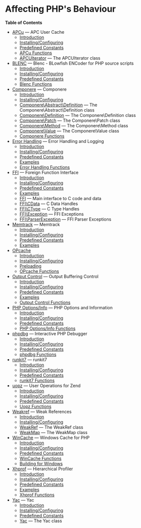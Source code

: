 Affecting PHP's Behaviour
=========================

**Table of Contents**

-   [APCu](/book/apcu.html) — APC User Cache
    -   [Introduction](/intro/apcu.html)
    -   [Installing/Configuring](/apcu/setup.html)
    -   [Predefined Constants](/apcu/constants.html)
    -   [APCu Functions](/ref/apcu.html)
    -   [APCUIterator](/class/apcuiterator.html) — The APCUIterator
        class
-   [BLENC](/book/blenc.html) — Blenc - BLowfish ENCoder for PHP source
    scripts
    -   [Introduction](/intro/blenc.html)
    -   [Installing/Configuring](/blenc/setup.html)
    -   [Predefined Constants](/blenc/constants.html)
    -   [Blenc Functions](/ref/blenc.html)
-   [Componere](/book/componere.html) — Componere
    -   [Introduction](/intro/componere.html)
    -   [Installing/Configuring](/componere/setup.html)
    -   [Componere\\Abstract\\Definition](/class/componere-abstract-definition.html)
        — The Componere\\Abstract\\Definition class
    -   [Componere\\Definition](/class/componere-definition.html) — The
        Componere\\Definition class
    -   [Componere\\Patch](/class/componere-patch.html) — The
        Componere\\Patch class
    -   [Componere\\Method](/class/componere-method.html) — The
        Componere\\Method class
    -   [Componere\\Value](/class/componere-value.html) — The
        Componere\\Value class
    -   [Componere Functions](/reference/componere.html)
-   [Error Handling](/book/errorfunc.html) — Error Handling and Logging
    -   [Introduction](/intro/errorfunc.html)
    -   [Installing/Configuring](/errorfunc/setup.html)
    -   [Predefined Constants](/errorfunc/constants.html)
    -   [Examples](/errorfunc/examples.html)
    -   [Error Handling Functions](/ref/errorfunc.html)
-   [FFI](/book/ffi.html) — Foreign Function Interface
    -   [Introduction](/intro/ffi.html)
    -   [Installing/Configuring](/ffi/setup.html)
    -   [Predefined Constants](/ffi/constants.html)
    -   [Examples](/ffi/examples.html)
    -   [FFI](/class/ffi.html) — Main interface to C code and data
    -   [FFI\\CData](/class/ffi-cdata.html) — C Data Handles
    -   [FFI\\CType](/class/ffi-ctype.html) — C Type Handles
    -   [FFI\\Exception](/class/ffi-exception.html) — FFI Exceptions
    -   [FFI\\ParserException](/class/ffi-parserexception.html) — FFI
        Parser Exceptions
-   [Memtrack](/book/memtrack.html) — Memtrack
    -   [Introduction](/intro/memtrack.html)
    -   [Installing/Configuring](/memtrack/setup.html)
    -   [Predefined Constants](/memtrack/constants.html)
    -   [Examples](/memtrack/examples.html)
-   [OPcache](/book/opcache.html)
    -   [Introduction](/intro/opcache.html)
    -   [Installing/Configuring](/opcache/setup.html)
    -   [Preloading](/opcache/preloading.html)
    -   [OPcache Functions](/ref/opcache.html)
-   [Output Control](/book/outcontrol.html) — Output Buffering Control
    -   [Introduction](/intro/outcontrol.html)
    -   [Installing/Configuring](/outcontrol/setup.html)
    -   [Predefined Constants](/outcontrol/constants.html)
    -   [Examples](/outcontrol/examples.html)
    -   [Output Control Functions](/ref/outcontrol.html)
-   [PHP Options/Info](/book/info.html) — PHP Options and Information
    -   [Introduction](/intro/info.html)
    -   [Installing/Configuring](/info/setup.html)
    -   [Predefined Constants](/info/constants.html)
    -   [PHP Options/Info Functions](/ref/info.html)
-   [phpdbg](/book/phpdbg.html) — Interactive PHP Debugger
    -   [Introduction](/intro/phpdbg.html)
    -   [Installing/Configuring](/phpdbg/setup.html)
    -   [Predefined Constants](/phpdbg/constants.html)
    -   [phpdbg Functions](/ref/phpdbg.html)
-   [runkit7](/book/runkit7.html) — runkit7
    -   [Introduction](/intro/runkit7.html)
    -   [Installing/Configuring](/runkit7/setup.html)
    -   [Predefined Constants](/runkit7/constants.html)
    -   [runkit7 Functions](/ref/runkit7.html)
-   [uopz](/book/uopz.html) — User Operations for Zend
    -   [Introduction](/intro/uopz.html)
    -   [Installing/Configuring](/uopz/setup.html)
    -   [Predefined Constants](/uopz/constants.html)
    -   [Uopz Functions](/ref/uopz.html)
-   [Weakref](/book/weakref.html) — Weak References
    -   [Introduction](/intro/weakref.html)
    -   [Installing/Configuring](/weakref/setup.html)
    -   [WeakRef](/class/weakref.html) — The WeakRef class
    -   [WeakMap](/class/weakmap.html) — The WeakMap class
-   [WinCache](/book/wincache.html) — Windows Cache for PHP
    -   [Introduction](/intro/wincache.html)
    -   [Installing/Configuring](/wincache/setup.html)
    -   [Predefined Constants](/wincache/constants.html)
    -   [WinCache Functions](/ref/wincache.html)
    -   [Building for Windows](/wincache/win32build.html)
-   [Xhprof](/book/xhprof.html) — Hierarchical Profiler
    -   [Introduction](/intro/xhprof.html)
    -   [Installing/Configuring](/xhprof/setup.html)
    -   [Predefined Constants](/xhprof/constants.html)
    -   [Examples](/xhprof/examples.html)
    -   [Xhprof Functions](/ref/xhprof.html)
-   [Yac](/book/yac.html) — Yac
    -   [Introduction](/intro/yac.html)
    -   [Installing/Configuring](/yac/setup.html)
    -   [Predefined Constants](/yac/constants.html)
    -   [Yac](/class/yac.html) — The Yac class
